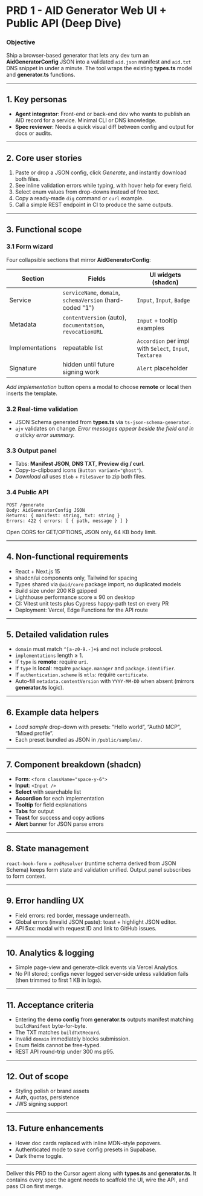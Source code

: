 # PRD 1 - AID Generator Web UI + Public API (Deep Dive)

### Objective

Ship a browser-based generator that lets any dev turn an **AidGeneratorConfig** JSON into a validated `aid.json` manifest and `aid.txt` DNS snippet in under a minute. The tool wraps the existing **types.ts** model and **generator.ts** functions.

---

## 1. Key personas

* **Agent integrator**: Front-end or back-end dev who wants to publish an AID record for a service. Minimal CLI or DNS knowledge.
* **Spec reviewer**: Needs a quick visual diff between config and output for docs or audits.

---

## 2. Core user stories

1. Paste or drop a JSON config, click *Generate*, and instantly download both files.
2. See inline validation errors while typing, with hover help for every field.
3. Select enum values from drop-downs instead of free text.
4. Copy a ready-made `dig` command or `curl` example.
5. Call a simple REST endpoint in CI to produce the same outputs.

---

## 3. Functional scope

### 3.1 Form wizard

Four collapsible sections that mirror **AidGeneratorConfig**:

| Section         | Fields                                                    | UI widgets (shadcn)                                     |
| --------------- | --------------------------------------------------------- | ------------------------------------------------------- |
| Service         | `serviceName`, `domain`, `schemaVersion` (hard-coded "1") | `Input`, `Input`, `Badge`                               |
| Metadata        | `contentVersion` (auto), `documentation`, `revocationURL` | `Input` + tooltip examples                              |
| Implementations | repeatable list                                           | `Accordion` per impl with `Select`, `Input`, `Textarea` |
| Signature       | hidden until future signing work                          | `Alert` placeholder                                     |

*Add Implementation* button opens a modal to choose **remote** or **local** then inserts the template.

### 3.2 Real-time validation

* JSON Schema generated from **types.ts** via `ts-json-schema-generator`.
* `ajv` validates on change.
  *Error messages appear beside the field and in a sticky error summary.*

### 3.3 Output panel

* Tabs: **Manifest JSON**, **DNS TXT**, **Preview dig / curl**.
* Copy-to-clipboard icons (`Button variant="ghost"`).
* *Download all* uses `Blob` + `FileSaver` to zip both files.

### 3.4 Public API

```
POST /generate
Body: AidGeneratorConfig JSON
Returns: { manifest: string, txt: string }
Errors: 422 { errors: [ { path, message } ] }
```

Open CORS for GET/OPTIONS, JSON only, 64 KB body limit.

---

## 4. Non-functional requirements

* React + Next.js 15
* shadcn/ui components only, Tailwind for spacing
* Types shared via `@aid/core` package import, no duplicated models
* Build size under 200 KB gzipped
* Lighthouse performance score ≥ 90 on desktop
* CI: Vitest unit tests plus Cypress happy-path test on every PR
* Deployment: Vercel, Edge Functions for the API route

---

## 5. Detailed validation rules

* `domain` must match `^[a-z0-9.-]+$` and not include protocol.
* `implementations` length ≥ 1.
* If `type` is **remote**: require `uri`.
* If `type` is **local**: require `package.manager` and `package.identifier`.
* If `authentication.scheme` is `mtls`: require `certificate`.
* Auto-fill `metadata.contentVersion` with `YYYY-MM-DD` when absent (mirrors **generator.ts** logic).

---

## 6. Example data helpers

* *Load sample* drop-down with presets: “Hello world”, “Auth0 MCP”, “Mixed profile”.
* Each preset bundled as JSON in `/public/samples/`.

---

## 7. Component breakdown (shadcn)

* **Form**: `<form className="space-y-6">`
* **Input**: `<Input />`
* **Select** with searchable list
* **Accordion** for each implementation
* **Tooltip** for field explanations
* **Tabs** for output
* **Toast** for success and copy actions
* **Alert** banner for JSON parse errors

---

## 8. State management

`react-hook-form` + `zodResolver` (runtime schema derived from JSON Schema) keeps form state and validation unified. Output panel subscribes to form context.

---

## 9. Error handling UX

* Field errors: red border, message underneath.
* Global errors (invalid JSON paste): toast + highlight JSON editor.
* API 5xx: modal with request ID and link to GitHub issues.

---

## 10. Analytics & logging

* Simple page-view and generate-click events via Vercel Analytics.
* No PII stored; configs never logged server-side unless validation fails (then trimmed to first 1 KB in logs).

---

## 11. Acceptance criteria

* Entering the **demo config** from **generator.ts** outputs manifest matching `buildManifest` byte-for-byte.
* The TXT matches `buildTxtRecord`.
* Invalid `domain` immediately blocks submission.
* Enum fields cannot be free-typed.
* REST API round-trip under 300 ms p95.

---

## 12. Out of scope

* Styling polish or brand assets
* Auth, quotas, persistence
* JWS signing support

---

## 13. Future enhancements

* Hover doc cards replaced with inline MDN-style popovers.
* Authenticated mode to save config presets in Supabase.
* Dark theme toggle.

---

Deliver this PRD to the Cursor agent along with **types.ts** and **generator.ts**. It contains every spec the agent needs to scaffold the UI, wire the API, and pass CI on first merge.
